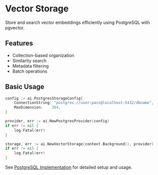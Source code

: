 # Vector Storage

Store and search vector embeddings efficiently using PostgreSQL with pgvector.

## Features
- Collection-based organization
- Similarity search
- Metadata filtering
- Batch operations

## Basic Usage
```go
config := ai.PostgresStorageConfig{
    ConnectionString: "postgres://user:pass@localhost:5432/dbname",
    MaxDimension:    384,
}

provider, err := ai.NewPostgresProvider(config)
if err != nil {
    log.Fatal(err)
}

storage, err := ai.NewVectorStorage(context.Background(), provider)
if err != nil {
    log.Fatal(err)
}
```

See [PostgreSQL Implementation](postgres.md) for detailed setup and usage.